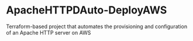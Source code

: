 # ApacheHTTPDAuto-DeployAWS
Terraform-based project that automates the provisioning and configuration of an Apache HTTP server on AWS
